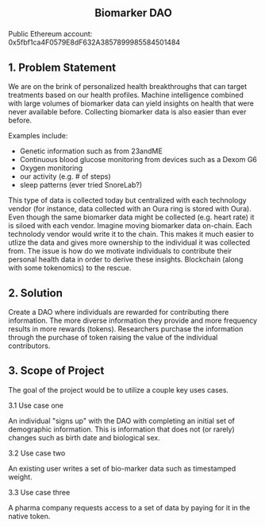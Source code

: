 ## <p align="center">Biomarker DAO</p>

Public Ethereum account: 0x5fbf1ca4F0579E8dF632A3857899985584501484

## 1. Problem Statement

We are on the brink of personalized health breakthroughs that can target treatments based on our health profiles. Machine intelligence combined with large volumes of biomarker data can yield insights on health that were never available before. Collecting biomarker data is also easier than ever before. 

Examples include:
- Genetic information such as from 23andME
- Continuous blood glucose monitoring from devices such as a Dexom G6
- Oxygen monitoring
- our activity (e.g. # of steps)
- sleep patterns (ever tried SnoreLab?) 

This type of data is collected today but centralized with each technology vendor (for instance, data collected with an Oura ring is stored with Oura). Even though the same biomarker data might be collected (e.g. heart rate) it is siloed with each vendor. Imagine moving biomarker data on-chain. Each technolody vendor would write it to the chain. This makes it much easier to utlize the data and gives more ownership to the individual it was collected from. 
The issue is how do we motivate individuals to contribute their personal health data in order to derive these insights. Blockchain (along with some tokenomics) to the rescue.

## 2. Solution

Create a DAO where individuals are rewarded for contributing there information. The more diverse information they provide and more frequency results in more rewards (tokens). Researchers purchase the information through the purchase of token raising the value of the individual contributors.

## 3. Scope of Project

The goal of the project would be to utilize a couple key uses cases.

3.1 Use case one

An individual "signs up" with the DAO with completing an initial set of demographic information. This is information that does not (or rarely) changes such as birth date and biological sex.

3.2 Use case two

An existing user writes a set of bio-marker data such as timestamped weight.

3.3 Use case three

A pharma company requests access to a set of data by paying for it in the native token.
